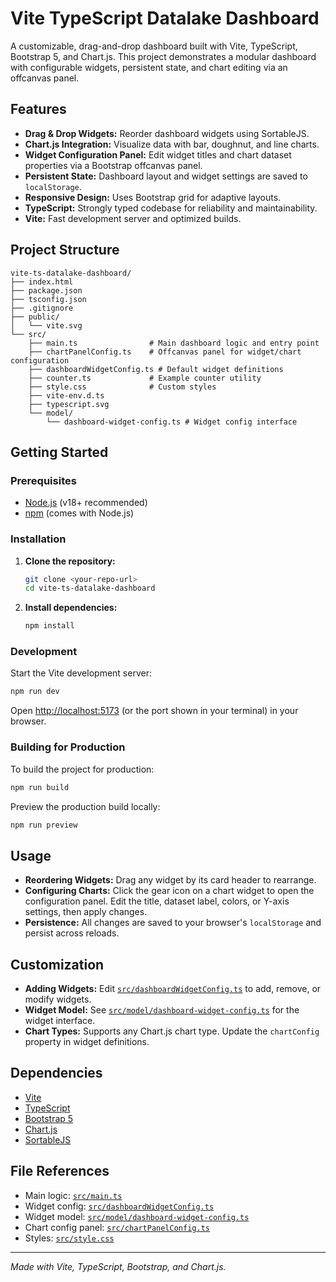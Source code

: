 # Vite TypeScript Datalake Dashboard

A customizable, drag-and-drop dashboard built with Vite, TypeScript, Bootstrap 5, and Chart.js. This project demonstrates a modular dashboard with configurable widgets, persistent state, and chart editing via an offcanvas panel.

## Features

- **Drag & Drop Widgets:** Reorder dashboard widgets using SortableJS.
- **Chart.js Integration:** Visualize data with bar, doughnut, and line charts.
- **Widget Configuration Panel:** Edit widget titles and chart dataset properties via a Bootstrap offcanvas panel.
- **Persistent State:** Dashboard layout and widget settings are saved to `localStorage`.
- **Responsive Design:** Uses Bootstrap grid for adaptive layouts.
- **TypeScript:** Strongly typed codebase for reliability and maintainability.
- **Vite:** Fast development server and optimized builds.

## Project Structure

```
vite-ts-datalake-dashboard/
├── index.html
├── package.json
├── tsconfig.json
├── .gitignore
├── public/
│   └── vite.svg
└── src/
    ├── main.ts                # Main dashboard logic and entry point
    ├── chartPanelConfig.ts    # Offcanvas panel for widget/chart configuration
    ├── dashboardWidgetConfig.ts # Default widget definitions
    ├── counter.ts             # Example counter utility
    ├── style.css              # Custom styles
    ├── vite-env.d.ts
    ├── typescript.svg
    └── model/
        └── dashboard-widget-config.ts # Widget config interface
```

## Getting Started

### Prerequisites

- [Node.js](https://nodejs.org/) (v18+ recommended)
- [npm](https://www.npmjs.com/) (comes with Node.js)

### Installation

1. **Clone the repository:**
   ```sh
   git clone <your-repo-url>
   cd vite-ts-datalake-dashboard
   ```

2. **Install dependencies:**
   ```sh
   npm install
   ```

### Development

Start the Vite development server:

```sh
npm run dev
```

Open [http://localhost:5173](http://localhost:5173) (or the port shown in your terminal) in your browser.

### Building for Production

To build the project for production:

```sh
npm run build
```

Preview the production build locally:

```sh
npm run preview
```

## Usage

- **Reordering Widgets:** Drag any widget by its card header to rearrange.
- **Configuring Charts:** Click the gear icon on a chart widget to open the configuration panel. Edit the title, dataset label, colors, or Y-axis settings, then apply changes.
- **Persistence:** All changes are saved to your browser's `localStorage` and persist across reloads.

## Customization

- **Adding Widgets:** Edit [`src/dashboardWidgetConfig.ts`](src/dashboardWidgetConfig.ts) to add, remove, or modify widgets.
- **Widget Model:** See [`src/model/dashboard-widget-config.ts`](src/model/dashboard-widget-config.ts) for the widget interface.
- **Chart Types:** Supports any Chart.js chart type. Update the `chartConfig` property in widget definitions.

## Dependencies

- [Vite](https://vitejs.dev/)
- [TypeScript](https://www.typescriptlang.org/)
- [Bootstrap 5](https://getbootstrap.com/)
- [Chart.js](https://www.chartjs.org/)
- [SortableJS](https://sortablejs.github.io/Sortable/)

## File References

- Main logic: [`src/main.ts`](src/main.ts)
- Widget config: [`src/dashboardWidgetConfig.ts`](src/dashboardWidgetConfig.ts)
- Widget model: [`src/model/dashboard-widget-config.ts`](src/model/dashboard-widget-config.ts)
- Chart config panel: [`src/chartPanelConfig.ts`](src/chartPanelConfig.ts)
- Styles: [`src/style.css`](src/style.css)

---

*Made with Vite, TypeScript, Bootstrap, and Chart.js.*
